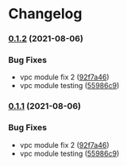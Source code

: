 # Changelog

### [0.1.2](https://www.github.com/tpolekhin/release-please-test/compare/vpc-v0.1.1...vpc-v0.1.2) (2021-08-06)


### Bug Fixes

* vpc module fix 2 ([92f7a46](https://www.github.com/tpolekhin/release-please-test/commit/92f7a4667373e5cf3a4fb1b160dc6a3b5d8200d8))
* vpc module testing ([55986c9](https://www.github.com/tpolekhin/release-please-test/commit/55986c93f3698cbdb07fe8d39edceaea507d48ab))

### [0.1.1](https://www.github.com/tpolekhin/release-please-test/compare/vpc-vvpc-0.1.0...vpc-v0.1.1) (2021-08-06)


### Bug Fixes

* vpc module fix 2 ([92f7a46](https://www.github.com/tpolekhin/release-please-test/commit/92f7a4667373e5cf3a4fb1b160dc6a3b5d8200d8))
* vpc module testing ([55986c9](https://www.github.com/tpolekhin/release-please-test/commit/55986c93f3698cbdb07fe8d39edceaea507d48ab))
